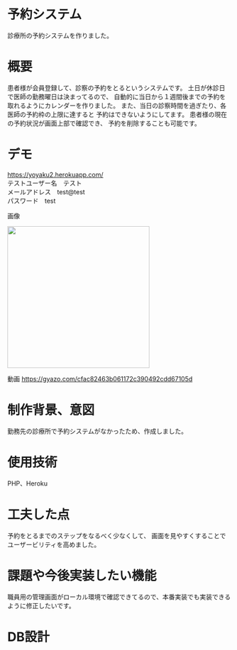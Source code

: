 # 予約システム
診療所の予約システムを作りました。

# 概要
患者様が会員登録して、診察の予約をとるというシステムです。
土日が休診日で医師の勤務曜日は決まってるので、
自動的に当日から１週間後までの予約を取れるようにカレンダーを作りました。
また、当日の診察時間を過ぎたり、各医師の予約枠の上限に達すると
予約はできないようにしてます。
患者様の現在の予約状況が画面上部で確認でき、
予約を削除することも可能です。

# デモ
https://yoyaku2.herokuapp.com/<br>
テストユーザー名　テスト<br>
メールアドレス　test@test<br>
パスワード　test<br>

画像

<img src="https://user-images.githubusercontent.com/61407102/93898075-c9402000-fd2d-11ea-8391-cd84bb7ae7d2.gif" width="320px">

動画
https://gyazo.com/cfac82463b061172c390492cdd67105d

# 制作背景、意図
勤務先の診療所で予約システムがなかったため、作成しました。

# 使用技術
PHP、Heroku

# 工夫した点
予約をとるまでのステップをなるべく少なくして、
画面を見やすくすることでユーザービリティを高めました。

# 課題や今後実装したい機能
職員用の管理画面がローカル環境で確認できてるので、本番実装でも実装できるように修正したいです。

# DB設計


